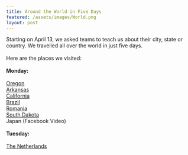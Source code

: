 ```yaml
---
title: Around the World in Five Days
featured: /assets/images/World.png
layout: post
---
```

<p>Starting on April 13, we asked teams to teach us about their city, state or country. We travelled all over the world in just five days.<br>
<br>
Here are the places we visited: <br>
<br>
<b>Monday:<br></b>
<br>
<a href="https://youtu.be/vHxWSLanp_U">Oregon</a><br>
<a href="https://youtu.be/IaChMEOyGcM">Arkansas</a><br>
<a href="https://youtu.be/Fp2fQpiTTyA">California</a><br>
<a href="https://youtu.be/IaChMEOyGcM">Brazil</a><br>
<a href="https://youtu.be/DFJNidlvzGY">Romania</a><br>
<a href="https://youtu.be/NIfYcfPcw0M">South Dakota</a><br>
Japan (Facebook Video)<br>
<br>
<b>Tuesday:</b><br>
<br>
<a href="https://youtu.be/1aqmR32PSoc">The Netherlands</a><br>
</p>
